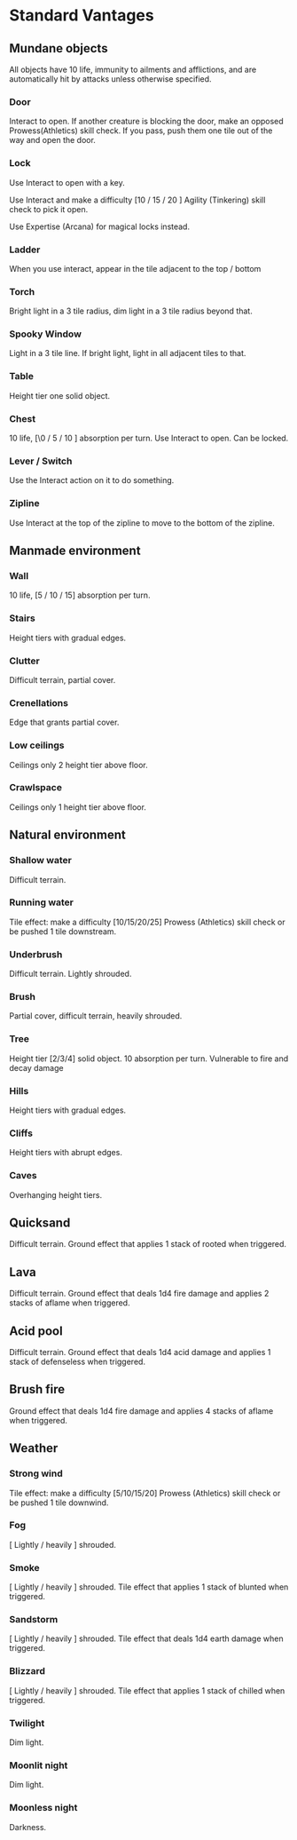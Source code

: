 # Standard Vantages

## Mundane objects

All objects have 10 life, immunity to ailments and afflictions, and are automatically hit by attacks unless otherwise specified.

### Door

Interact to open. If another creature is blocking the door, make an opposed Prowess(Athletics) skill check.
If you pass, push them one tile out of the way and open the door.

### Lock

Use Interact to open with a key.

Use Interact and make a difficulty \[10 / 15 / 20 \] Agility (Tinkering) skill check to pick it open.

Use Expertise (Arcana) for magical locks instead.

### Ladder

When you use interact, appear in the tile adjacent to the top / bottom

### Torch

Bright light in a 3 tile radius, dim light in a 3 tile radius beyond that.

### Spooky Window

Light in a 3 tile line. If bright light, light in all adjacent tiles to that.

### Table

Height tier one solid object.

### Chest

10 life, [\0 / 5 / 10 \] absorption per turn. Use Interact to open. Can be locked.

### Lever / Switch

Use the Interact action on it to do something.

### Zipline

Use Interact at the top of the zipline to move to the bottom of the zipline.

## Manmade environment

### Wall

10 life, \[5 / 10 / 15\] absorption per turn.

### Stairs

Height tiers with gradual edges.

### Clutter

Difficult terrain, partial cover.

### Crenellations

Edge that grants partial cover.

### Low ceilings

Ceilings only 2 height tier above floor.

### Crawlspace

Ceilings only 1 height tier above floor.

## Natural environment

### Shallow water

Difficult terrain.

### Running water

Tile effect: make a difficulty \[10/15/20/25\] Prowess (Athletics) skill check or be pushed 1 tile downstream.

### Underbrush

Difficult terrain. Lightly shrouded.

### Brush

Partial cover, difficult terrain, heavily shrouded.

### Tree

Height tier [2/3/4] solid object. 10 absorption per turn. Vulnerable to fire and decay damage

### Hills

Height tiers with gradual edges.

### Cliffs

Height tiers with abrupt edges.

### Caves

Overhanging height tiers.

## Quicksand

Difficult terrain. Ground effect that applies 1 stack of rooted when triggered.

## Lava

Difficult terrain. Ground effect that deals 1d4 fire damage and applies 2 stacks of aflame when triggered.

## Acid pool

Difficult terrain. Ground effect that deals 1d4 acid damage and applies 1 stack of defenseless when triggered.

## Brush fire

Ground effect that deals 1d4 fire damage and applies 4 stacks of aflame when triggered.

## Weather

### Strong wind

Tile effect: make a difficulty \[5/10/15/20\] Prowess (Athletics) skill check or be pushed 1 tile downwind.

### Fog

\[ Lightly / heavily \] shrouded.

### Smoke

\[ Lightly / heavily \] shrouded. Tile effect that applies 1 stack of blunted when triggered.

### Sandstorm

\[ Lightly / heavily \] shrouded. Tile effect that deals 1d4 earth damage when triggered.

### Blizzard

\[ Lightly / heavily \] shrouded. Tile effect that applies 1 stack of chilled when triggered.

### Twilight

Dim light.

### Moonlit night

Dim light.

### Moonless night

Darkness.
